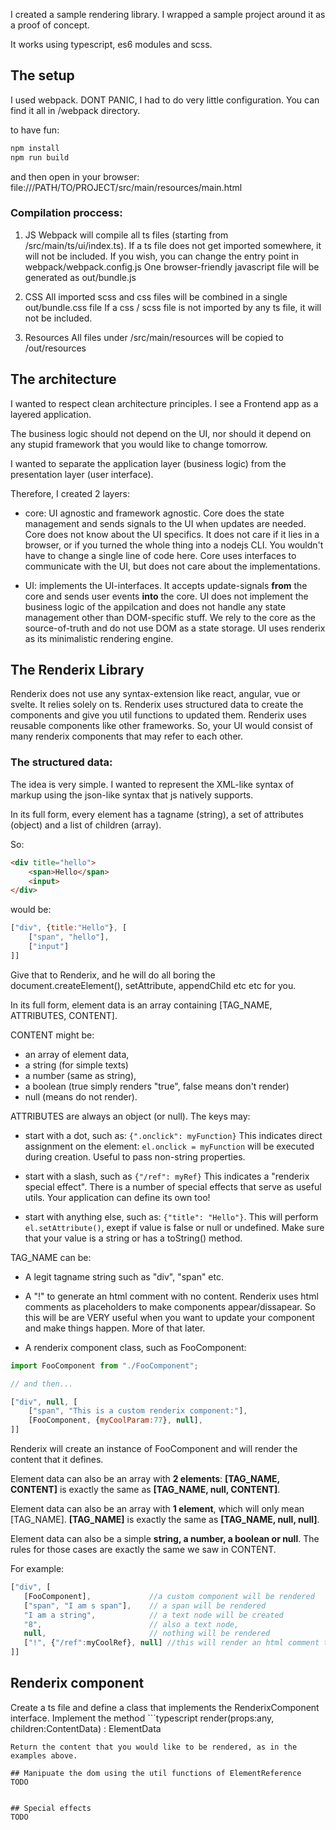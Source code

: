 I created a sample rendering library.
I wrapped a sample project around it as a proof of concept.


It works using typescript, es6 modules and scss.


## The setup
I used webpack.
DONT PANIC, I had to do very little configuration.
You can find it all in /webpack directory.

to have fun:
```bash
npm install
npm run build
```
and then open in your browser: file:///PATH/TO/PROJECT/src/main/resources/main.html


### Compilation proccess:
1. JS
Webpack will compile all ts files (starting from /src/main/ts/ui/index.ts).
If a ts file does not get imported somewhere, it will not be included.
If you wish, you can change the entry point in webpack/webpack.config.js
One browser-friendly javascript file will be generated as out/bundle.js

2. CSS
All imported scss and css files will be combined in a single out/bundle.css file
If a css / scss file is not imported by any ts file, it will not be included.

3. Resources
All files under /src/main/resources will be copied to /out/resources

## The architecture
I wanted to respect clean architecture principles.
I see a Frontend app as a layered application.

The business logic should not depend on the UI, nor should it depend
on any stupid framework that you would like to change tomorrow.

I wanted to separate the application layer (business logic) from the presentation layer (user interface).

Therefore, I created 2 layers:
- core: UI agnostic and framework agnostic. Core does the state management and sends signals to the UI when updates are needed.
Core does not know about the UI specifics. It does not care if it lies in a browser, or if you turned the whole thing into a nodejs CLI.
You wouldn't have to change a single line of code here.
Core uses interfaces to communicate with the UI, but does not care about the implementations.

- UI: implements the UI-interfaces. It accepts update-signals **from** the core and sends user events **into** the core.
UI does not implement the business logic of the appilcation and does not handle any state management other than DOM-specific stuff.
We rely to the core as the source-of-truth and do not use DOM as a state storage.
UI uses renderix as its minimalistic rendering engine.



## The Renderix Library
Renderix does not use any syntax-extension like react, angular, vue or svelte. It relies solely on ts.
Renderix uses structured data to create the components and give you util functions to updated them.
Renderix uses reusable components like other frameworks. So, your UI would consist of many renderix components that may refer to each other.

### The structured data:

The idea is very simple.
I wanted to represent the XML-like syntax of markup using the json-like syntax that js natively supports.

In its full form, every element has a tagname (string), a set of attributes (object) and a list of children (array).

So:
```html
<div title="hello">
    <span>Hello</span>
    <input>
</div>
```

would be:
```javascript
["div", {title:"Hello"}, [
    ["span", "hello"],
    ["input"]
]]
```


Give that to Renderix, and he will do all boring the document.createElement(), setAttribute, appendChild etc etc for you.

In its full form, element data is an array containing [TAG_NAME, ATTRIBUTES, CONTENT].

CONTENT might be:
- an array of element data,
- a string (for simple texts)
- a number (same as string),
- a boolean (true simply renders "true", false means don't render)
- null (means do not render).


ATTRIBUTES are always an object (or null). The keys may:
- start with a dot, such as: `{".onclick": myFunction}`
This indicates direct assignment on the element: `el.onclick = myFunction` will be executed during creation.
Useful to pass non-string properties.

- start with a slash, such as `{"/ref": myRef}` This indicates a "renderix special effect".
There is a number of special effects that serve as useful utils.
Your application can define its own too!

- start with anything else, such as: `{"title": "Hello"}`.
 This will perform `el.setAttribute()`, exept if value is false or null or undefined.
 Make sure that your value is a string or has a toString() method.

 TAG_NAME can be:
 - A legit tagname string such as "div", "span" etc.
 - A "!" to generate an html comment with no content.
 Renderix uses html comments as placeholders to make components appear/dissapear.
 So this will be are VERY useful when you want to update your component and make things happen.
 More of that later.

 - A renderix component class, such as FooComponent:
 ```javascript
 import FooComponent from "./FooComponent";

 // and then...

 ["div", null, [
     ["span", "This is a custom renderix component:"],
     [FooComponent, {myCoolParam:77}, null],
 ]]
 ```

 Renderix will create an instance of FooComponent and will render the content that it defines.


Element data can also be an array with **2 elements**:
**[TAG_NAME, CONTENT]** is exactly the same as **[TAG_NAME, null, CONTENT]**.

Element data can also be an array with **1 element**, which will only mean [TAG_NAME].
**[TAG_NAME]** is exactly the same as **[TAG_NAME, null, null]**.


Element data can also be a simple **string, a number, a boolean or null**.
The rules for those cases are exactly the same we saw in CONTENT.

 For example:
 ```javascript
 ["div", [
    [FooComponent],             //a custom component will be rendered
    ["span", "I am s span"],    // a span will be rendered
    "I am a string",            // a text node will be created
    "8",                        // also a text node,
    null,                       // nothing will be rendered
    ["!", {"/ref":myCoolRef}, null] //this will render an html comment that can be manipulated through myCoolRef
 ]]
 ```


## Renderix component
Create a ts file and define a class that implements the RenderixComponent interface.
Implement the method ```typescript
render(props:any, children:ContentData) : ElementData
```
Return the content that you would like to be rendered, as in the examples above.

## Manipuate the dom using the util functions of ElementReference
TODO


## Special effects
TODO
